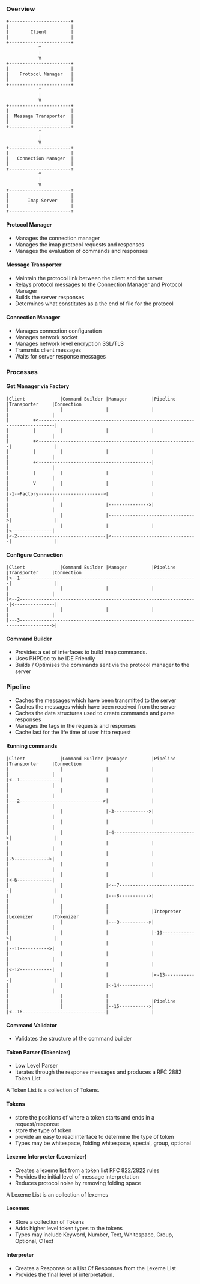 
### Overview

```text
+-----------------------+
|                       |
|        Client         |
|                       |
+-----------------------+
            ^
            |
            V
+-----------------------+
|                       |
|    Protocol Manager   |
|                       |
+-----------------------+
            ^            
            |            
            V            
+-----------------------+
|                       |
|  Message Transporter  |
|                       |
+-----------------------+
            ^
            |
            V
+-----------------------+  
|                       |
|   Connection Manager  |
|                       |
+-----------------------+
            ^
            |
            V
+-----------------------+
|                       |
|       Imap Server     |
|                       |
+-----------------------+
```
#### Protocol Manager
- Manages the connection manager
- Manages the imap protocol requests and responses
- Manages the evaluation of commands and responses

#### Message Transporter
- Maintain the protocol link between the client and the server
- Relays protocol messages to the Connection Manager and Protocol Manager
- Builds the server responses
- Determines what constitutes as a the end of file for the protocol 

#### Connection Manager
- Manages connection configuration
- Manages network socket
- Manages network level encryption SSL/TLS
- Transmits client messages
- Waits for server response messages


### Processes
#### Get Manager via Factory
```
|Client             |Command Builder |Manager         |Pipeline        |Transporter     |Connection      
|                   |                |                |                |                |
|         +<----------------------------------------------------------------------------|
|         |         |                |                |                |                |
|         +<-----------------------------------------------------------|                |
|         |         |                |                |                |                |
|         +<------------------------------------------|                |                |
|         |         |                |                |                |                |
|         V         |                |                |                |                |
|-1->Factory------------------------>|                |                |                |
|                   |                |--------------->|                |                |
|                   |                |-------------------------------->|                |
|                   |                |                |                |<---------------|
|<-2---------------------------------|<--------------------------------|                |
```

#### Configure Connection
```
|Client             |Command Builder |Manager         |Pipeline        |Transporter     |Connection
|<--1------------------------------------------------------------------|                |
|                   |                |                |                |                |
|<--2------------------------------------------------------------------|<---------------|
|                   |                |                |                |                |
|---3---------------------------------------------------------------------------------->|
```

#### Command Builder
- Provides a set of interfaces to build imap commands.
- Uses PHPDoc to be IDE Friendly
- Builds / Optimises the commands sent via the protocol manager to the server

### Pipeline
- Caches the messages which have been transmitted to the server
- Caches the messages which have been received from the server
- Caches the data structures used to create commands and parse responses
- Manages the tags in the requests and responses
- Cache last for the life time of user http request

#### Running commands

```
|Client             |Command Builder |Manager         |Pipeline        |Transporter     |Connection
|                   |                |                |                |                |
|<--1---------------|                |                |                |                |
|                   |                |                |                |                |
|---2------------------------------->|                |                |                |
|                   |                |-3------------->|                |                |
|                   |                |                |                |                |
|                   |                |-4------------------------------>|                |
|                   |                |                |                |                |
|                   |                |                |                |-5------------->|
|                   |                |                |                |                |
|                   |                |                |                |<-6-------------|
|                   |                |<--7-----------------------------|                |
|                   |                |---8----------->|                |                |
|                   |                |
|                   |                |                |Intepreter      |Lexemizer       |Tokenizer
|                   |                |---9----------->|                |                |
|                   |                |                |-10------------>|                |
|                   |                |                |                |--11----------->|
|                   |                |                |                |                |
|                   |                |                |                |<-12------------|
|                   |                |                |<-13------------|                |
|                   |                |<-14------------|                |                |
|                   |                |                
|                   |                |                |Pipeline
|                   |                |--15----------->|
|<--16-------------------------------|                |
```

#### Command Validator
- Validates the structure of the command builder

#### Token Parser (Tokenizer)
- Low Level Parser
- Iterates through the response messages and produces a RFC 2882 Token List

A Token List is a collection of Tokens.

#### Tokens
- store the positions of where a token starts and ends in a request/response
- store the type of token
- provide an easy to read interface to determine the type of token
- Types may be whitespace, folding whitespace, special, group, optional

#### Lexeme Interpreter (Lexemizer)
- Creates a lexeme list from a token list RFC 822/2822 rules 
- Provides the initial level of message interpretation
- Reduces protocol noise by removing folding space

A Lexeme List is an collection of lexemes

#### Lexemes
- Store a collection of Tokens
- Adds higher level token types to the tokens
- Types may include Keyword, Number, Text, Whitespace, Group, Optional, CText

#### Interpreter
- Creates a Response or a List Of Responses from the Lexeme List
- Provides the final level of interpretation.